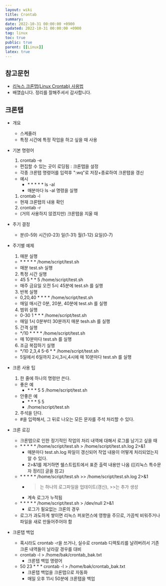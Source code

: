 ```yaml
---
layout: wiki
title: Crontab
summary:
date: 2022-10-31 00:00:00 +0900
updated: 2022-10-31 00:00:00 +0900
tag: linux
toc: true
public: true
parent: [[Linux]]
latex: true
---
```


## 참고문헌

- [리눅스 크론탭(Linux Crontab) 사용법](https://jdm.kr/blog/2)
- 배꼈습니다. 정리를 잘해주셔서 감사합니다.

## 크론탭

- 개요
  - 스케줄러
  - 특정 시간에 특정 작업을 하고 싶을 때 사용
- 기본 명령어
  1. crontab -e
  - 편집할 수 있는 곳이 로딩됨 : 크론탭을 설정
  - 각종 크론탭 명령어를 입력후 ":wq"로 저장+종료하여 크론탭을 갱신
  - 예시
    - \* \* \* \* \* ls -al
    - 매분마다 ls -al 명령을 실행
  1. crontab -l
  - 현재 크론탭의 내용 확인
  2. crontab -r
  - (거의 사용하지 않겠지만) 크론탭을 지울 때
- 주기 결정
  - 분(0-59) 시간(0-23) 일(1-31) 월(1-12) 요일(0-7)
- 주기별 예제

  1. 매분 실행

  - \* \* \* \* \* /home/script/test.sh
  - 매분 test.sh 실행

  2. 특정 시간 실행

  - 45 5 \* \* 5 /home/script/test.sh
  - 매주 금요일 오전 5시 45분에 test.sh 를 실행

  3. 반복 실행

  - 0,20,40 \* \* \* \* /home/script/test.sh
  - 매일 매시간 0분, 20분, 40분에 test.sh 를 실행

  4. 범위 실행

  - 0-30 1 \* \* \* /home/script/test.sh
  - 매일 1시 0분부터 30분까지 매분 tesh.sh 를 실행

  5. 간격 실행

  - \*/10 \* \* \* \* /home/script/test.sh
  - 매 10분마다 test.sh 를 실행

  6. 조금 복잡하기 실행

  - \*/10 2,3,4 5-6 \* \* /home/script/test.sh
  - 5일에서 6일까지 2시,3시,4시에 매 10분마다 test.sh 를 실행

- 크론 사용 팁

  1. 한 줄에 하나의 명령만 쓴다.

  - 좋은 예
    - \* \* \* 5 5 /home/script/test.sh
  - 안좋은 예
    - \* \* \* 5 5
    - /home/script/test.sh

  2. 주석을 단다.

  - #을 입력해서, 그 뒤로 나오는 모든 문자를 주석 처리할 수 있다.

- 크론 로깅

  - 크론탭으로 인한 정기적인 작업의 처리 내역에 대해서 로그를 남기고 싶을 때
  - \* \* \* \* \* /home/script/test.sh > /home/script/test.sh.log 2>&1
    - 매분마다 test.sh.log 파일이 갱신되어 작업 내용이 어떻게 처리되었는지 알 수 있다.
    - 2>&1를 제거하면 쉘스트립트에서 표준 출력 내용만 나옴 ([[리눅스 특수문자 정리]] 글을 참고)
  - \* \* \* \* \* /home/script/test.sh >> /home/script/test.sh.log 2>&1
    - > 는 하나의 로그파일을 업데이트(갱신), >>는 추가 생성
    - 계속 로그가 누적됨
  - \* \* \* \* \* /home/script/test.sh > /dev/null 2>&1
    - 로그가 필요없는 크론의 경우
  - 로그가 과도하게 쌓이면 리눅스 퍼포먼스에 영향을 주므로, 가끔씩 비워주거나 파일을 새로 만들어주어야 함

- 크론탭 백업
  - 혹시라도 crontab -r을 쓰거나, 실수로 crontab 디렉토리를 날려버려서 기존 크론 내역들이 날라갈 경우를 대비
  - crontab -l > /home/bak/crontab_bak.txt
    - 크론탭 백업 명령어
  - 50 23 \* \* \* crontab -l > /home/bak/crontab_bak.txt
    - 크론탭 백업을 크론탭으로 자동화
    - 매일 오후 11시 50분에 크론탭을 백업
